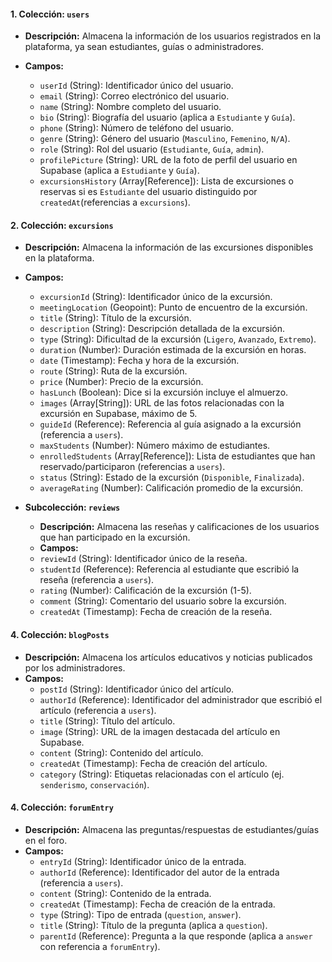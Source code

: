 #### 1. **Colección: `users`**

- **Descripción:** Almacena la información de los usuarios registrados en la plataforma, ya sean estudiantes, guías o
  administradores.
- **Campos:**

  - `userId` (String): Identificador único del usuario.
  - `email` (String): Correo electrónico del usuario.
  - `name` (String): Nombre completo del usuario.
  - `bio` (String): Biografía del usuario (aplica a `Estudiante` y `Guía`).
  - `phone` (String): Número de teléfono del usuario.
  - `genre` (String): Género del usuario (`Masculino`, `Femenino`, `N/A`).
  - `role` (String): Rol del usuario (`Estudiante`, `Guía`, `admin`).
  - `profilePicture` (String): URL de la foto de perfil del usuario en Supabase (aplica a `Estudiante` y `Guía`).
  - `excursionsHistory` (Array[Reference]): Lista de excursiones o reservas si es `Estudiante` del usuario distinguido
    por `createdAt`(referencias a `excursions`).

#### 2. **Colección: `excursions`**

- **Descripción:** Almacena la información de las excursiones disponibles en la plataforma.
- **Campos:**

  - `excursionId` (String): Identificador único de la excursión.
  - `meetingLocation` (Geopoint): Punto de encuentro de la excursión.
  - `title` (String): Título de la excursión.
  - `description` (String): Descripción detallada de la excursión.
  - `type` (String): Dificultad de la excursión (`Ligero`, `Avanzado`, `Extremo`).
  - `duration` (Number): Duración estimada de la excursión en horas.
  - `date` (Timestamp): Fecha y hora de la excursión.
  - `route` (String): Ruta de la excursión.
  - `price` (Number): Precio de la excursión.
  - `hasLunch` (Boolean): Dice si la excursión incluye el almuerzo.
  - `images` (Array[String]): URL de las fotos relacionadas con la excursión en Supabase, máximo de 5.
  - `guideId` (Reference): Referencia al guía asignado a la excursión (referencia a `users`).
  - `maxStudents` (Number): Número máximo de estudiantes.
  - `enrolledStudents` (Array[Reference]): Lista de estudiantes que han reservado/participaron (referencias a
    `users`).
  - `status` (String): Estado de la excursión (`Disponible`, `Finalizada`).
  - `averageRating` (Number): Calificación promedio de la excursión.

- **Subcolección: `reviews`**

  - **Descripción:** Almacena las reseñas y calificaciones de los usuarios que han participado en la excursión.
  - **Campos:**
  - `reviewId` (String): Identificador único de la reseña.
  - `studentId` (Reference): Referencia al estudiante que escribió la reseña (referencia a `users`).
  - `rating` (Number): Calificación de la excursión (1-5).
  - `comment` (String): Comentario del usuario sobre la excursión.
  - `createdAt` (Timestamp): Fecha de creación de la reseña.

#### 4. **Colección: `blogPosts`**

- **Descripción:** Almacena los artículos educativos y noticias publicados por los administradores.
- **Campos:**
  - `postId` (String): Identificador único del artículo.
  - `authorId` (Reference): Identificador del administrador que escribió el artículo (referencia a `users`).
  - `title` (String): Título del artículo.
  - `image` (String): URL de la imagen destacada del artículo en Supabase.
  - `content` (String): Contenido del artículo.
  - `createdAt` (Timestamp): Fecha de creación del artículo.
  - `category` (String): Etiquetas relacionadas con el artículo (ej. `senderismo`, `conservación`).

#### 4. **Colección: `forumEntry`**

- **Descripción:** Almacena las preguntas/respuestas de estudiantes/guías en el foro.
- **Campos:**
  - `entryId` (String): Identificador único de la entrada.
  - `authorId` (Reference): Identificador del autor de la entrada (referencia a `users`).
  - `content` (String): Contenido de la entrada.
  - `createdAt` (Timestamp): Fecha de creación de la entrada.
  - `type` (String): Tipo de entrada (`question`, `answer`).
  - `title` (String): Título de la pregunta (aplica a `question`).
  - `parentId` (Reference): Pregunta a la que responde (aplica a `answer` con referencia a `forumEntry`).
